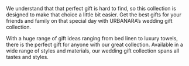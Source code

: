 We understand that that perfect gift is hard to find, so this collection is designed to make that choice a little bit easier. Get the best gifts for your friends and family on that special day with URBANARA’s wedding gift collection.

With a huge range of gift ideas ranging from bed linen to luxury towels, there is the perfect gift for anyone with our great collection. Available in a wide range of styles and materials, our wedding gift collection spans all tastes and styles.


